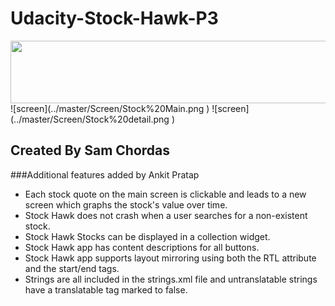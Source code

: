 # Udacity-Stock-Hawk-P3
<img src=../master/Screen/Stock%20Main.png width=600 height=100 />
![screen](../master/Screen/Stock%20Main.png ) ![screen](../master/Screen/Stock%20detail.png ) 

## Created By Sam Chordas

###Additional features added by Ankit Pratap

 * Each stock quote on the main screen is clickable and leads to a new screen which graphs the stock's value over time.
 * Stock Hawk does not crash when a user searches for a non-existent stock.
 * Stock Hawk Stocks can be displayed in a collection widget.
 * Stock Hawk app has content descriptions for all buttons.
 * Stock Hawk app supports layout mirroring using both the RTL attribute and the start/end tags.
 * Strings are all included in the strings.xml file and untranslatable strings have a translatable tag marked to false.
